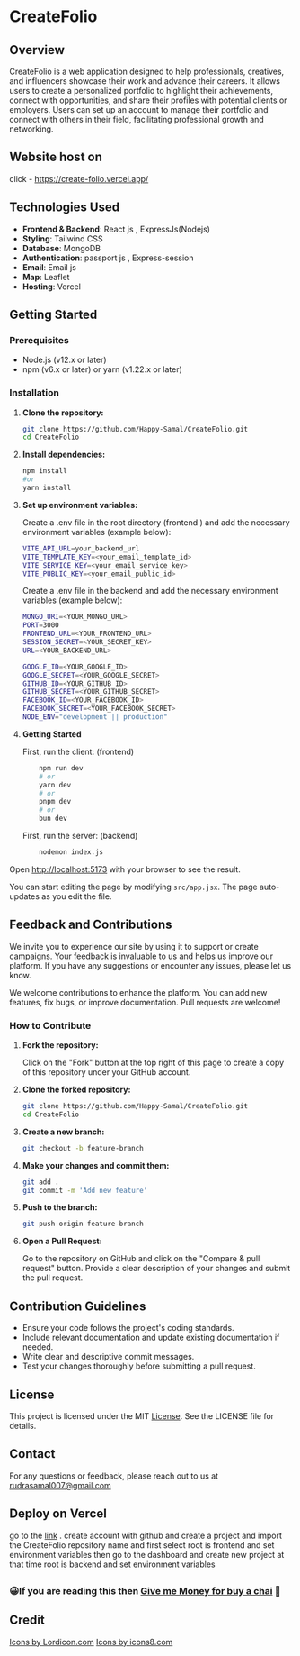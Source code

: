 # CreateFolio

## Overview

CreateFolio is a web application designed to help professionals, creatives, and influencers showcase their work and advance their careers. It allows users to create a personalized portfolio to highlight their achievements, connect with opportunities, and share their profiles with potential clients or employers. Users can set up an account to manage their portfolio and connect with others in their field, facilitating professional growth and networking.

## Website host on

click - https://create-folio.vercel.app/

## Technologies Used

- **Frontend & Backend**: React js , ExpressJs(Nodejs)
- **Styling**: Tailwind CSS
- **Database**: MongoDB
- **Authentication**: passport js , Express-session
- **Email**: Email js
- **Map**: Leaflet
- **Hosting**: Vercel

## Getting Started

### Prerequisites

- Node.js (v12.x or later)
- npm (v6.x or later) or yarn (v1.22.x or later)

### Installation

1. **Clone the repository:**

   ```sh
   git clone https://github.com/Happy-Samal/CreateFolio.git
   cd CreateFolio
    ```

1. **Install dependencies:**

   ```sh
   npm install
   #or
   yarn install
   ```
3. **Set up environment variables:**

    Create a .env file in the root directory (frontend ) and add the necessary environment variables (example below):

    ```sh
    VITE_API_URL=your_backend_url
    VITE_TEMPLATE_KEY=<your_email_template_id>
    VITE_SERVICE_KEY=<your_email_service_key>
    VITE_PUBLIC_KEY=<your_email_public_id>
    ```
    Create a .env file in the backend  and add the necessary environment variables (example below):

    ```sh
    MONGO_URI=<YOUR_MONGO_URL>
    PORT=3000
    FRONTEND_URL=<YOUR_FRONTEND_URL>
    SESSION_SECRET=<YOUR_SECRET_KEY>
    URL=<YOUR_BACKEND_URL>

    GOOGLE_ID=<YOUR_GOOGLE_ID>
    GOOGLE_SECRET=<YOUR_GOOGLE_SECRET>
    GITHUB_ID=<YOUR_GITHUB_ID>
    GITHUB_SECRET=<YOUR_GITHUB_SECRET>
    FACEBOOK_ID=<YOUR_FACEBOOK_ID>
    FACEBOOK_SECRET=<YOUR_FACEBOOK_SECRET>
    NODE_ENV="development || production"
    ```
 4. **Getting Started**

    First, run the client: (frontend)

    ```sh
        npm run dev
        # or
        yarn dev
        # or
        pnpm dev
        # or
        bun dev
     ```
    First, run the server: (backend)

    ```sh
        nodemon index.js
     ```

Open [http://localhost:5173](http://localhost:5173) with your browser to see the result.

You can start editing the page by modifying `src/app.jsx`. The page auto-updates as you edit the file.


## Feedback and Contributions

We invite you to experience our site by using it to support or create campaigns. Your feedback is invaluable to us and helps us improve our platform. If you have any suggestions or encounter any issues, please let us know.

We welcome contributions to enhance the platform. You can add new features, fix bugs, or improve documentation. Pull requests are welcome!

### How to Contribute
1. **Fork the repository:**

    Click on the "Fork" button at the top right of this page to create a copy of this repository under your GitHub account.

2. **Clone the forked repository:**
    ```sh
    git clone https://github.com/Happy-Samal/CreateFolio.git
    cd CreateFolio
    ```
3. **Create a new branch:**
    ```sh
    git checkout -b feature-branch
    ```    
4. **Make your changes and commit them:**
    ```sh
    git add .
    git commit -m 'Add new feature'
    ```

5. **Push to the branch:**
    ```sh
    git push origin feature-branch
    ```

6. **Open a Pull Request:**

    Go to the repository on GitHub and click on the "Compare & pull request" button. Provide a clear description of your changes and submit the pull request.


## Contribution Guidelines

- Ensure your code follows the project's coding standards.
- Include relevant documentation and update existing    documentation if needed.
- Write clear and descriptive commit messages.
- Test your changes thoroughly before submitting a pull request.

## License
This project is licensed under the MIT [License](https://github.com/Happy-Samal/CreateFolio/blob/main/LICENSE). See the LICENSE file for details.

## Contact
For any questions or feedback, please reach out to us at rudrasamal007@gmail.com

## Deploy on Vercel

go to the [link](https://vercel.app) . create account with github and create a project and import the CreateFolio repository name and first select root is frontend and set environment variables then go to the dashboard and create new project at that time root is backend and set environment variables


##
### 😀If you are reading this then [Give me Money for buy a chai](https://Need-Money.vercel.app/user/happy_samal) 🍵
##

## Credit

<a href="https://lordicon.com/">Icons by Lordicon.com</a>
<a href="https://icons8.com/">Icons by icons8.com</a>